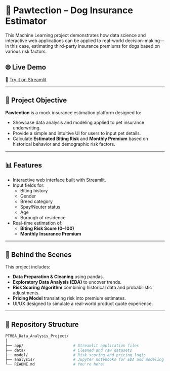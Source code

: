 # 🐾 Pawtection – Dog Insurance Estimator

This Machine Learning project demonstrates how data science and interactive web applications can be applied to real-world decision-making—in this case, estimating third-party insurance premiums for dogs based on various risk factors.

## 🌐 Live Demo

🔗 [Try it on Streamlit](https://hkuptmbapawtection.streamlit.app/)

---

## 🎯 Project Objective

**Pawtection** is a mock insurance estimation platform designed to:

- Showcase data analysis and modeling applied to pet insurance underwriting.
- Provide a simple and intuitive UI for users to input pet details.
- Calculate **Estimated Biting Risk** and **Monthly Premium** based on historical behavior and demographic risk factors.

---

## 📊 Features

- Interactive web interface built with Streamlit.
- Input fields for:
  - Biting history
  - Gender
  - Breed category
  - Spay/Neuter status
  - Age
  - Borough of residence
- Real-time estimation of:
  - **Biting Risk Score (0–100)**
  - **Monthly Insurance Premium**

---

## 🧠 Behind the Scenes

This project includes:

- **Data Preparation & Cleaning** using pandas.
- **Exploratory Data Analysis (EDA)** to uncover trends.
- **Risk Scoring Algorithm** combining historical data and probabilistic adjustments.
- **Pricing Model** translating risk into premium estimates.
- UI/UX designed to simulate a real-world product quote experience.

---

## 📁 Repository Structure

```bash
PTMBA_Data_Analysis_Project/
│
├── app/                      # Streamlit application files
├── data/                     # Cleaned and raw datasets
├── model/                    # Risk scoring and pricing logic
├── analysis/                 # Jupyter notebooks for EDA and modeling
└── README.md                 # You're here!
